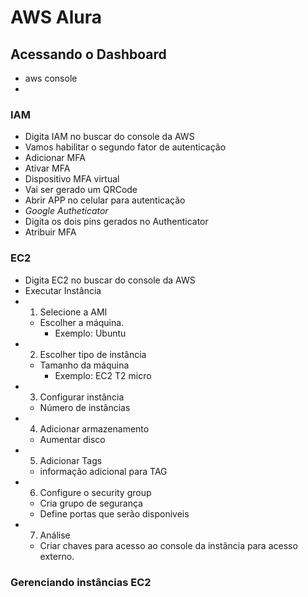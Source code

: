 # AWS Alura

## Acessando o Dashboard

- aws console
-

### IAM

- Digita IAM no buscar do console da AWS
- Vamos habilitar o segundo fator de autenticação
- Adicionar MFA
- Ativar MFA
- Dispositivo MFA virtual
- Vai ser gerado um QRCode
- Abrir APP no celular para autenticação
- _Google Autheticator_
- Digita os dois pins gerados no Authenticator
- Atribuir MFA

### EC2

- Digita EC2 no buscar do console da AWS
- Executar Instância
- 1. Selecione a AMI
  - Escolher a máquina.
    - Exemplo: Ubuntu
- 2. Escolher tipo de instância
  - Tamanho da máquina
    - Exemplo: EC2 T2 micro
- 3. Configurar instância
  - Número de instâncias
- 4. Adicionar armazenamento
  - Aumentar disco
- 5. Adicionar Tags
  - informação adicional para TAG
- 6. Configure o security group
  - Cria grupo de segurança
  - Define portas que serão disponiveis
- 7. Análise
  - Criar chaves para acesso ao console da instância para acesso externo.

### Gerenciando instâncias EC2
